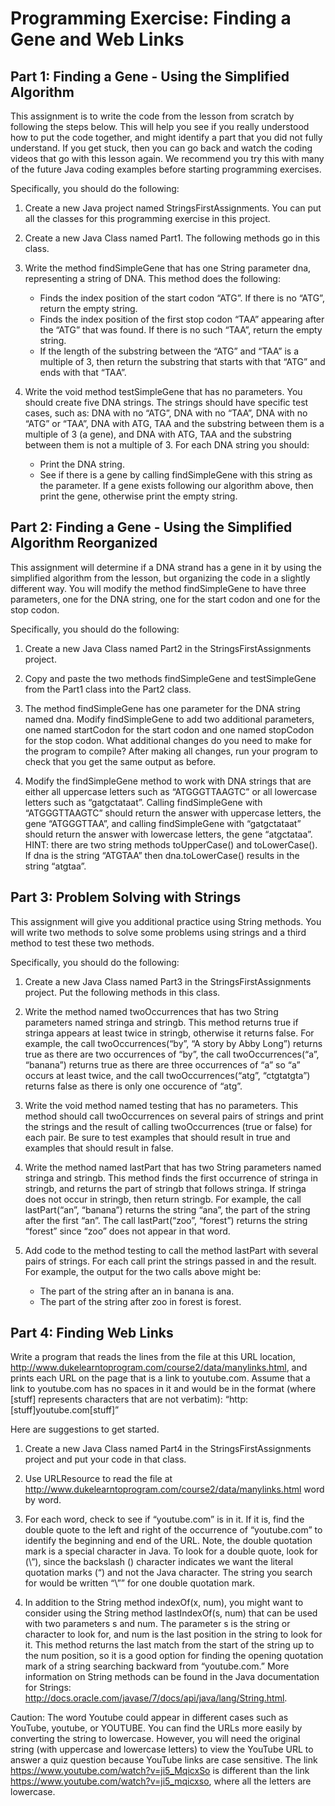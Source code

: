 # Programming Exercise: Finding a Gene and Web Links

## Part 1: Finding a Gene - Using the Simplified Algorithm  
This assignment is to write the code from the lesson from scratch by following the steps below. This will help you see if you really understood how to put the code together, and might identify a part that you did not fully understand. If you get stuck, then you can go back and watch the coding videos that go with this lesson again. We recommend you try this with many of the future Java coding examples before starting programming exercises.

Specifically, you should do the following:

1. Create a new Java project named StringsFirstAssignments. You can put all the classes for this programming exercise in this project.

2. Create a new Java Class named Part1. The following methods go in this class.

3. Write the method findSimpleGene that has one String parameter dna, representing a string of DNA. This method does the following:

    - Finds the index position of the start codon “ATG”. If there is no “ATG”, return the empty string.
    - Finds the index position of the first stop codon “TAA” appearing after the “ATG” that was found. If there is no such “TAA”, return the empty string. 
    - If the length of the substring between the “ATG” and “TAA” is a multiple of 3, then return the substring that starts with that “ATG” and ends with that “TAA”.

4. Write the void method testSimpleGene that has no parameters. You should create five DNA strings. The strings should have specific test cases, such as: DNA with no “ATG”, DNA with no “TAA”, DNA with no “ATG” or “TAA”, DNA with ATG, TAA and the substring between them is a multiple of 3 (a gene), and DNA with ATG, TAA and the substring between them is not a multiple of 3. For each DNA string you should: 

    - Print the DNA string. 
    - See if there is a gene by calling findSimpleGene with this string as the parameter. If a gene exists following our algorithm above, then print the gene, otherwise print the empty string.

## Part 2: Finding a Gene - Using the Simplified Algorithm Reorganized
This assignment will determine if a DNA strand has a gene in it by using the simplified algorithm from the lesson, but organizing the code in a slightly different way. You will modify the method findSimpleGene to have three parameters, one for the DNA string, one for the start codon and one for the stop codon.

Specifically, you should do the following:

1. Create a new Java Class named Part2 in the StringsFirstAssignments project.

2. Copy and paste the two methods findSimpleGene and testSimpleGene  from the Part1 class into the Part2 class.

3. The method findSimpleGene has one parameter for the DNA string named dna. Modify findSimpleGene to add two additional parameters, one named startCodon for the start codon and one named stopCodon for the stop codon. What additional changes do you need to make for the program to compile? After making all changes, run your program to check that you get the same output as before.

4. Modify the findSimpleGene method to work with DNA strings that are either all uppercase letters such as “ATGGGTTAAGTC” or all lowercase letters such as “gatgctataat”. Calling findSimpleGene with “ATGGGTTAAGTC” should return the answer with uppercase letters, the gene “ATGGGTTAA”, and calling findSimpleGene with  “gatgctataat” should return the answer with lowercase letters, the gene “atgctataa”.
HINT: there are two string methods toUpperCase() and toLowerCase(). If dna is the string “ATGTAA” then dna.toLowerCase() results in the string “atgtaa”.

## Part 3: Problem Solving with Strings
This assignment will give you additional practice using String methods. You will write two methods to solve some problems using strings and a third method to test these two methods.

Specifically, you should do the following:

1. Create a new Java Class named Part3 in the StringsFirstAssignments project. Put the following methods in this class.

2. Write the method named twoOccurrences that has two String parameters named stringa and stringb. This method returns true if stringa appears at least twice in stringb, otherwise it returns false. For example, the call twoOccurrences(“by”, “A story by Abby Long”) returns true as there are two occurrences of “by”, the call twoOccurrences(“a”, “banana”) returns true as there are three occurrences of “a” so “a” occurs at least twice, and the call twoOccurrences(“atg”, “ctgtatgta”) returns false as there is only one occurence of “atg”.

3. Write the void method named testing that has no parameters. This method should call twoOccurrences on several pairs of strings and print the strings and the result of calling twoOccurrences (true or false) for each pair. Be sure to test examples that should result in true and examples that should result in false.

4. Write the method named lastPart that has two String parameters named stringa and stringb. This method finds the first occurrence of stringa in stringb, and returns the part of stringb that follows stringa.  If stringa does not occur in stringb, then return stringb. For example, the call lastPart(“an”, “banana”) returns the string “ana”, the part of the string after the first “an”. The call lastPart(“zoo”, “forest”) returns the string “forest” since “zoo” does not appear in that word.

5. Add code to the method testing to call the method lastPart with several pairs of strings. For each call print the strings passed in and the result. For example, the output for the two calls above might be:

    - The part of the string after an in banana is ana.
    - The part of the string after zoo in forest is forest.

## Part 4: Finding Web Links
Write a program that reads the lines from the file at this URL location, http://www.dukelearntoprogram.com/course2/data/manylinks.html, and prints each URL on the page that is a link to youtube.com. Assume that a link to youtube.com has no spaces in it and would be in the format (where [stuff] represents characters that are not verbatim): “http:[stuff]youtube.com[stuff]”

Here are suggestions to get started.

1. Create a new Java Class named Part4 in the StringsFirstAssignments project and put your code in that class.

2. Use URLResource to read the file at http://www.dukelearntoprogram.com/course2/data/manylinks.html word by word.

3. For each word, check to see if “youtube.com” is in it. If it is, find the double quote to the left and right of the occurrence of “youtube.com” to identify the beginning and end of the URL.  Note, the double quotation mark is a special character in Java. To look for a double quote, look for (\”), since the backslash (\) character indicates we want the literal quotation marks (“) and not the Java character. The string you search for would be written “\”” for one double quotation mark.

4. In addition to the String method indexOf(x, num), you might want to consider using the String method lastIndexOf(s, num) that can be used with two parameters s and num. The parameter s is the string or character  to look for,  and num is the last position in the string to look for it. This method returns the last match from the start of the string up to the num position, so it is a good option for finding the opening quotation mark of a string searching backward from “youtube.com.” More information on String methods can be found in the Java documentation for Strings: http://docs.oracle.com/javase/7/docs/api/java/lang/String.html.

Caution: The word Youtube could appear in different cases such as YouTube, youtube, or YOUTUBE. You can find the URLs more easily by converting the string to lowercase. However, you will need the original string (with uppercase and lowercase letters) to view the YouTube URL to answer a quiz question because YouTube links are case sensitive. The link https://www.youtube.com/watch?v=ji5_MqicxSo  is different than the link https://www.youtube.com/watch?v=ji5_mqicxso, where all the letters are lowercase.
